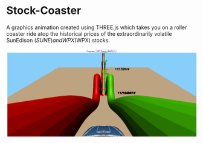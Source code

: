 # Stock-Coaster

A graphics animation created using THREE.js which takes you on a roller coaster ride atop the historical prices of the extraordinarily volatile SunEdison ($SUNE) and WPX ($WPX) stocks.

![](screenshot.png)
